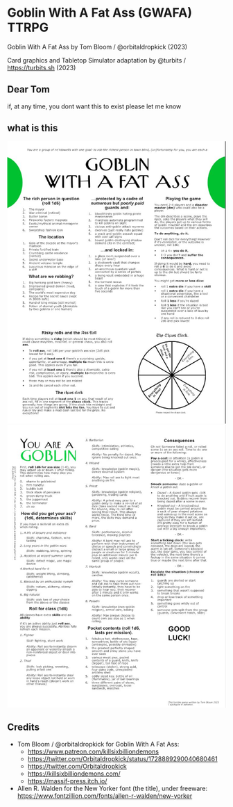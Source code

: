 # Goblin With A Fat Ass (GWAFA) TTRPG
Goblin With A Fat Ass by Tom Bloom / @orbitaldropkick (2023)

Card graphics and Tabletop Simulator adaptation by @turbits / https://turbits.sh (2023)

## Dear Tom
if, at any time, you dont want this to exist please let me know

## what is this
![](/literature/gwafa_rule_1.jpeg)
<br/>
![](/literature/gwafa_rule_2.jpeg)

## Credits
- Tom Bloom / @orbitaldropkick for Goblin With A Fat Ass:
    - https://www.patreon.com/killsixbilliondemons
    - https://twitter.com/Orbitaldropkick/status/1728889290040680461
    - https://twitter.com/Orbitaldropkick
    - https://killsixbilliondemons.com/
    - https://massif-press.itch.io/
- Allen R. Walden for the New Yorker font (the title), under freeware: https://www.fontzillion.com/fonts/allen-r-walden/new-yorker
